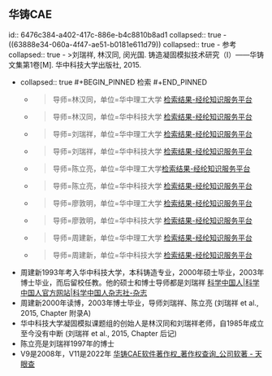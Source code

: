 ## 华铸CAE
id:: 6476c384-a402-417c-886e-b4c8810b8ad1
collapsed:: true
	- ((63888e34-060a-4f47-ae51-b0181e611d79))
	  collapsed:: true
		- 参考
		  collapsed:: true
			- >刘瑞祥, 林汉同, 闵光国. 铸造凝固模拟技术研究（I）——华铸文集第1卷[M]. 华中科技大学出版社, 2015.
- collapsed:: true
  #+BEGIN_PINNED
  检索
  #+END_PINNED
	- > 导师=林汉同，单位=华中理工大学 [检索结果-经纶知识服务平台](http://k.vipslib.com/asset/search?key=Q0IlM0QlRTYlOUUlOTclRTYlQjElODklRTUlOTAlOEMlNUIqJTVEVFklM0Q0&skey=NF9DQl8lMjVFNiUyNTlFJTI1OTclMjVFNiUyNUIxJTI1ODklMjVFNSUyNTkwJTI1OEM=&&rf=TyUzRCVFNSU4RCU4RSVFNCVCOCVBRCVFNyU5MCU4NiVFNSVCNyVBNSVFNSVBNCVBNyVFNSVBRCVBNg==)
	- > 导师=林汉同，单位=华中科技大学 [检索结果-经纶知识服务平台](http://k.vipslib.com/asset/search?key=Q0IlM0QlRTYlOUUlOTclRTYlQjElODklRTUlOTAlOEMlNUIqJTVEVFklM0Q0&cf=&skey=NF9DQl8lMjVFNiUyNTlFJTI1OTclMjVFNiUyNUIxJTI1ODklMjVFNSUyNTkwJTI1OEM=&&rf=TyUzRCVFNSU4RCU4RSVFNCVCOCVBRCVFNyVBNyU5MSVFNiU4QSU4MCVFNSVBNCVBNyVFNSVBRCVBNg==)
	- > 导师=刘瑞祥，单位=华中理工大学 [检索结果-经纶知识服务平台](http://k.vipslib.com/asset/search?key=Q0IlM0QlRTUlODglOTglRTclOTElOUUlRTclQTUlQTUlNUIqJTVEVFklM0Q0&skey=NF9DQl8lMjVFNSUyNTg4JTI1OTglMjVFNyUyNTkxJTI1OUUlMjVFNyUyNUE1JTI1QTU=&&rf=TyUzRCVFNSU4RCU4RSVFNCVCOCVBRCVFNyU5MCU4NiVFNSVCNyVBNSVFNSVBNCVBNyVFNSVBRCVBNg==)
	- > 导师=刘瑞祥，单位=华中科技大学 [检索结果-经纶知识服务平台](http://k.vipslib.com/asset/search?key=Q0IlM0QlRTUlODglOTglRTclOTElOUUlRTclQTUlQTUlNUIqJTVEVFklM0Q0&cf=&skey=NF9DQl8lMjVFNSUyNTg4JTI1OTglMjVFNyUyNTkxJTI1OUUlMjVFNyUyNUE1JTI1QTU=&&rf=TyUzRCVFNSU4RCU4RSVFNCVCOCVBRCVFNyVBNyU5MSVFNiU4QSU4MCVFNSVBNCVBNyVFNSVBRCVBNg==)
	- > 导师=陈立亮，单位=华中理工大学[检索结果-经纶知识服务平台](http://k.vipslib.com/asset/search?key=Q0IlM0QlRTklOTklODglRTclQUIlOEIlRTQlQkElQUUlNUIqJTVEVFklM0Q0&skey=NF9DQl8lMjVFOSUyNTk5JTI1ODglMjVFNyUyNUFCJTI1OEIlMjVFNCUyNUJBJTI1QUU=&&rf=TyUzRCVFNSU4RCU4RSVFNCVCOCVBRCVFNyU5MCU4NiVFNSVCNyVBNSVFNSVBNCVBNyVFNSVBRCVBNg==)
	- > 导师=陈立亮，单位=华中科技大学 [检索结果-经纶知识服务平台](http://k.vipslib.com/asset/search?key=Q0IlM0QlRTklOTklODglRTclQUIlOEIlRTQlQkElQUUlNUIqJTVEVFklM0Q0&cf=&skey=NF9DQl8lMjVFOSUyNTk5JTI1ODglMjVFNyUyNUFCJTI1OEIlMjVFNCUyNUJBJTI1QUU=&&rf=TyUzRCVFNSU4RCU4RSVFNCVCOCVBRCVFNyVBNyU5MSVFNiU4QSU4MCVFNSVBNCVBNyVFNSVBRCVBNg==)
	- > 导师=廖敦明，单位=华中理工大学 [检索结果-经纶知识服务平台](http://k.vipslib.com/asset/search?key=Q0IlM0QlRTUlQkIlOTYlRTYlOTUlQTYlRTYlOTglOEUlNUIqJTVEVFklM0Q0&skey=NF9DQl8lMjVFNSUyNUJCJTI1OTYlMjVFNiUyNTk1JTI1QTYlMjVFNiUyNTk4JTI1OEU=&&rf=TyUzRCVFNSU4RCU4RSVFNCVCOCVBRCVFNyU5MCU4NiVFNSVCNyVBNSVFNSVBNCVBNyVFNSVBRCVBNg==)
	- > 导师=廖敦明，单位=华中科技大学 [检索结果-经纶知识服务平台](http://k.vipslib.com/asset/search?key=Q0IlM0QlRTUlQkIlOTYlRTYlOTUlQTYlRTYlOTglOEUlNUIqJTVEVFklM0Q0&cf=&skey=NF9DQl8lMjVFNSUyNUJCJTI1OTYlMjVFNiUyNTk1JTI1QTYlMjVFNiUyNTk4JTI1OEU=&&rf=TyUzRCVFNSU4RCU4RSVFNCVCOCVBRCVFNyVBNyU5MSVFNiU4QSU4MCVFNSVBNCVBNyVFNSVBRCVBNg==)
	- > 导师=周建新，单位=华中理工大学 [检索结果-经纶知识服务平台](http://k.vipslib.com/asset/search?key=Q0IlM0QlRTUlOTElQTglRTUlQkIlQkElRTYlOTYlQjAlNUIqJTVEVFklM0Q0&skey=NF9DQl8lMjVFNSUyNTkxJTI1QTglMjVFNSUyNUJCJTI1QkElMjVFNiUyNTk2JTI1QjA=&&rf=TyUzRCVFNSU4RCU4RSVFNCVCOCVBRCVFNyU5MCU4NiVFNSVCNyVBNSVFNSVBNCVBNyVFNSVBRCVBNg==)
	- > 导师=周建新，单位=华中科技大学 [检索结果-经纶知识服务平台](http://k.vipslib.com/asset/search?key=Q0IlM0QlRTUlOTElQTglRTUlQkIlQkElRTYlOTYlQjAlNUIqJTVEVFklM0Q0&cf=&skey=NF9DQl8lMjVFNSUyNTkxJTI1QTglMjVFNSUyNUJCJTI1QkElMjVFNiUyNTk2JTI1QjA=&&rf=TyUzRCVFNSU4RCU4RSVFNCVCOCVBRCVFNyVBNyU5MSVFNiU4QSU4MCVFNSVBNCVBNyVFNSVBRCVBNg==)
- 周建新1993年考入华中科技大学，本科铸造专业，2000年硕士毕业，2003年博士毕业，而后留校任教。他的硕士和博士导师都是刘瑞祥 [科学中国人|科学中国人官方网站|科学中国人杂志社-杂志](http://www.scichi.cn/zinecontent.php?id=1026)
- 周建新2000年读博，2003年博士毕业，导师刘瑞祥、陈立亮 (刘瑞祥 et al., 2015, Chapter 附录A)
- 华中科技大学凝固模拟课题组的创始人是林汉同和刘瑞祥老师，自1985年成立至今没有中断 (刘瑞祥 et al., 2015, Chapter 后记)
- 陈立亮是刘瑞祥1997年的博士
- V9是2008年，V11是2022年 [华铸CAE软件著作权_著作权查询_公司软著 - 天眼查](https://banquan.tianyancha.com/rj/search/%E5%8D%8E%E9%93%B8CAE)